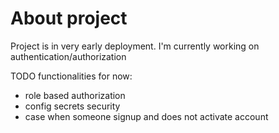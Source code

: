 # About project

Project is in very early deployment. I'm currently working on authentication/authorization

TODO functionalities for now:
- role based authorization
- config secrets security
- case when someone signup and does not activate account
